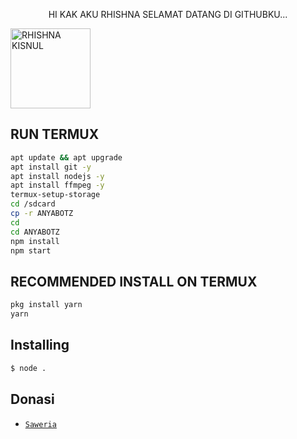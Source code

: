 <p align="center">
 HI KAK AKU RHISHNA SELAMAT DATANG DI GITHUBKU...
</p>
	<img src="(https://j.top4top.io/p_24938o6fm1.jpeg)" alt="RHISHNA KISNUL" width="128" height="128"/>

## RUN TERMUX

```bash
apt update && apt upgrade
apt install git -y
apt install nodejs -y
apt install ffmpeg -y
termux-setup-storage
cd /sdcard
cp -r ANYABOTZ
cd
cd ANYABOTZ
npm install
npm start
```

## RECOMMENDED INSTALL ON TERMUX

```bash
pkg install yarn
yarn
```

## Installing
```bash
$ node .
```


## Donasi
* [`Saweria`](https://saweria.co/Rhishna) 

